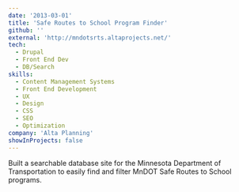 ```yaml
---
date: '2013-03-01'
title: 'Safe Routes to School Program Finder'
github: ''
external: 'http://mndotsrts.altaprojects.net/'
tech:
  - Drupal
  - Front End Dev
  - DB/Search
skills:
  - Content Management Systems
  - Front End Development
  - UX
  - Design
  - CSS
  - SEO
  - Optimization
company: 'Alta Planning'
showInProjects: false
---
```


Built a searchable database site for the Minnesota Department of Transportation to easily find and filter MnDOT Safe Routes to School programs.
